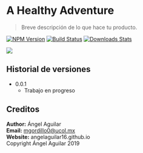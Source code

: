 # A Healthy Adventure
> Breve descripción de lo que hace tu producto.

[![NPM Version][npm-image]][npm-url]
[![Build Status][travis-image]][travis-url]
[![Downloads Stats][npm-downloads]][npm-url]

![](../header.png)


## Historial de versiones

* 0.0.1
    * Trabajo en progreso

## Creditos

**Author:** Ángel Aguilar\
**Email:** mgordillo0@ucol.mx\
**Website:** angelaguilar16.github.io\
Copyright Ángel Aguilar 2019

[npm-image]: https://img.shields.io/npm/v/datadog-metrics.svg?style=flat-square
[npm-url]: https://npmjs.org/package/datadog-metrics
[npm-downloads]: https://img.shields.io/npm/dm/datadog-metrics.svg?style=flat-square
[travis-image]: https://img.shields.io/travis/dbader/node-datadog-metrics/master.svg?style=flat-square
[travis-url]: https://travis-ci.org/dbader/node-datadog-metrics
